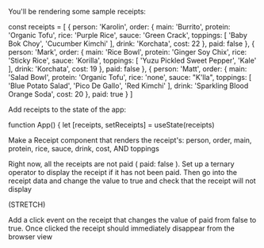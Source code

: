 You'll be rendering some sample receipts:

const receipts = [ 
	{ 
		person: 'Karolin', 
		order: { 
			main: 'Burrito', 
			protein: 'Organic Tofu', 
			rice: 'Purple Rice', 
			sauce: 'Green Crack', 
			toppings: [ 'Baby Bok Choy', 'Cucumber Kimchi' ], 
			drink: 'Korchata', 
			cost: 22 
		}, 
		paid: false 
	}, 
	{ 
		person: 'Mark', 
		order: { 
			main: 'Rice Bowl', 
			protein: 'Ginger Soy Chix', 
			rice: 'Sticky Rice', 
			sauce: 'Korilla', 
			toppings: [ 'Yuzu Pickled Sweet Pepper', 'Kale' ], 
			drink: 'Korchata', 
			cost: 19 
		}, 
		paid: false 
	}, 
	{ 
		person: 'Matt', 
		order: { 
			main: 'Salad Bowl', 
			protein: 'Organic Tofu', 
			rice: 'none', 
			sauce: "K'lla", 
			toppings: [ 'Blue Potato Salad', 'Pico De Gallo', 'Red Kimchi' ], 
			drink: 'Sparkling Blood Orange Soda', 
			cost: 20 
		}, 
		paid: true 
	} 
] 

Add receipts to the state of the app:

function App() {
  let [receipts, setReceipts] = useState(receipts)

Make a Receipt component that renders the receipt's:
	person, order, main, protein, rice, sauce, drink, cost, AND toppings 

Right now, all the receipts are not paid ( paid: false ).
Set up a ternary operator to display the receipt if it has not been paid.
Then go into the receipt data and change the value to true and check that the receipt will not display

(STRETCH)

Add a click event on the receipt that changes the value of paid from false to true. 
Once clicked the receipt should immediately disappear from the browser view